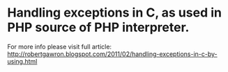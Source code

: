 # Handling exceptions in C, as used in PHP source of PHP interpreter.

For more info please visit full article:
http://robertgawron.blogspot.com/2011/02/handling-exceptions-in-c-by-using.html
